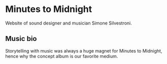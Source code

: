 # Minutes to Midnight

Website of sound designer and musician Simone Silvestroni.

## Music bio

Storytelling with music was always a huge magnet for Minutes to Midnight, hence why the concept album is our favorite medium.
